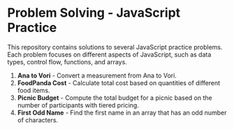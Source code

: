 # Problem Solving - JavaScript Practice

This repository contains solutions to several JavaScript practice problems. Each problem focuses on different aspects of JavaScript, such as data types, control flow, functions, and arrays.

1. **Ana to Vori** - Convert a measurement from Ana to Vori.
2. **FoodPanda Cost** - Calculate total cost based on quantities of different food items.
3. **Picnic Budget** - Compute the total budget for a picnic based on the number of participants with tiered pricing.
4. **First Odd Name** - Find the first name in an array that has an odd number of characters.
